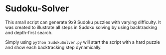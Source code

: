 # Sudoku-Solver

This small script can generate 9x9 Sudoku puzzles with varying difficulty. It was created to illustrate all steps in Sudoku solving by using backtracking and depth-first search.

Simply using `python SudokuSolver.py` will start the script with a hard puzzle and show each backtracking step dynamically.
